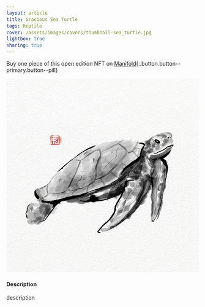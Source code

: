 ```yaml
---
layout: article
title: Gracious Sea Turtle
tags: Reptile
cover: /assets/images/covers/thumbnail-sea_turtle.jpg
lightbox: true
sharing: true
---
```


Buy one piece of this open edition NFT on [Manifold](https://app.manifold.xyz/c/cryptosumie-28){:.button.button--primary.button--pill}

<div class="card mt-3">
  <div class="card__image">
    <img src="/assets/images/hd/sea_turtle.jpg"/>
  </div>
  <div class="card__content">
    <div class="card__header">
      <h4>Description</h4>
    </div>
    <p>description</p>
  </div>
</div>



